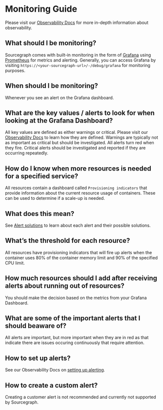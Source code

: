 # Monitoring Guide
Please visit our [Observability Docs](./observability) for more in-depth information about observability.

## What should I be monitoring?
Sourcegraph comes with built-in monitoring in the form of [Grafana](./observability/metrics#grafana) using [Prometheus](./observability/metrics#prometheus) for metrics and alerting. Generally, you can access Grafana by visiting `https://<your-sourcegraph-url>/-/debug/grafana` for monitoring purposes.

## When should I be monitoring?
Whenever you see an alert on the Grafana dashboard.

## What are the key values / alerts to look for when looking at the Grafana Dashboard?
All key values are defined as either warnings or critical. Please visit our [Observability Docs](./observability/alerting#understanding-alerts) to 
learn how they are defined. Warnings are typically not as important as critical but should be investigated. 
All alerts turn red when they fire. Critical alerts should be investigated and reported if they are occurring repeatedly.

## How do I know when more resources is needed for a specified service?
All resources contain a dashboard called `Provisioning indicators` that provide information about the current resource usage of containers. These can be used to determine if a scale-up is needed.

## What does this <ALERT-MESSAGE> mean?
See [Alert solutions](https://docs.sourcegraph.com/admin/observability/alert_solutions) to learn about each alert and their possible solutions. 

## What’s the threshold for each resource?
All resources have provisioning indicators that will fire up alerts when the container uses 80% of the container memory limit and 90% of the specified CPU limit.

## How much resources should I add after receiving alerts about running out of resources?
You should make the decision based on the metrics from your Grafana Dashboard. 

## What are some of the important alerts that I should beaware of?
All alerts are important, but more important when they are in red as that indicate there are issues occuring continuously that require attention.

## How to set up alerts?
See our Observability Docs on [setting up alerting](./observability/alerting#setting-up-alerting).

## How to create a custom alert?
Creating a customer alert is not recommended and currently not supported by Sourcegraph.
